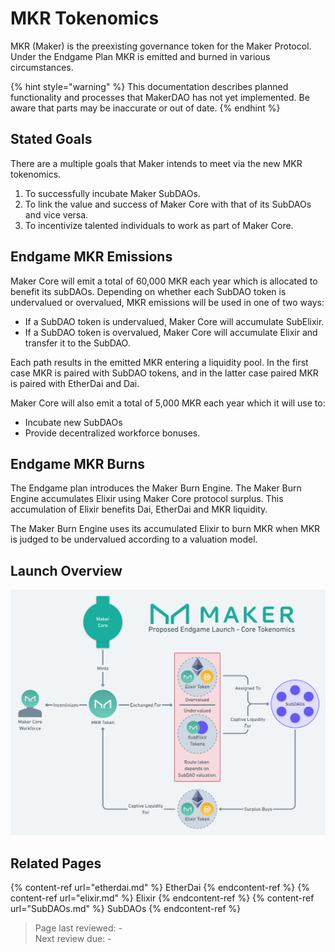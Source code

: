 # MKR Tokenomics

MKR (Maker) is the preexisting governance token for the Maker Protocol. Under the Endgame Plan MKR is emitted and burned in various circumstances. 

{% hint style="warning" %}
This documentation describes planned functionality and processes that MakerDAO has not yet implemented. Be aware that parts may be inaccurate or out of date.
{% endhint %}

## Stated Goals

There are a multiple goals that Maker intends to meet via the new MKR tokenomics.

1. To successfully incubate Maker SubDAOs.
2. To link the value and success of Maker Core with that of its SubDAOs and vice versa.
3. To incentivize talented individuals to work as part of Maker Core.


## Endgame MKR Emissions

Maker Core will emit a total of 60,000 MKR each year which is allocated to benefit its subDAOs. Depending on whether each SubDAO token is undervalued or overvalued, MKR emissions will be used in one of two ways:
* If a SubDAO token is undervalued, Maker Core will accumulate SubElixir. 
* If a SubDAO token is overvalued, Maker Core will accumulate Elixir and transfer it to the SubDAO. 

Each path results in the emitted MKR entering a liquidity pool. In the first case MKR is paired with SubDAO tokens, and in the latter case paired MKR is paired with EtherDai and Dai.

Maker Core will also emit a total of 5,000 MKR each year which it will use to:
* Incubate new SubDAOs
* Provide decentralized workforce bonuses.

## Endgame MKR Burns

The Endgame plan introduces the Maker Burn Engine. The Maker Burn Engine accumulates Elixir using Maker Core protocol surplus. This accumulation of Elixir benefits Dai, EtherDai and MKR liquidity.

The Maker Burn Engine uses its accumulated Elixir to burn MKR when MKR is judged to be undervalued according to a valuation model.

## Launch Overview

![Maker Core Tokenomics](../assets/images/core-tokenomics.png)


## Related Pages
{% content-ref url="etherdai.md" %} EtherDai {% endcontent-ref %}
{% content-ref url="elixir.md" %} Elixir {% endcontent-ref %}
{% content-ref url="SubDAOs.md" %} SubDAOs {% endcontent-ref %}  

>Page last reviewed: -    
>Next review due: -   